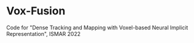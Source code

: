 # Vox-Fusion
Code for "Dense Tracking and Mapping with Voxel-based Neural Implicit Representation", ISMAR 2022
